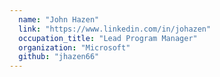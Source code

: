 ```yaml
---
  name: "John Hazen"
  link: "https://www.linkedin.com/in/johazen"
  occupation_title: "Lead Program Manager"
  organization: "Microsoft"
  github: "jhazen66"
---
```


